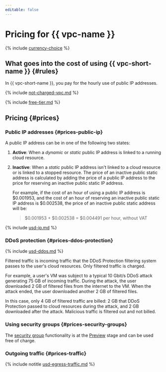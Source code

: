 ```yaml
---
editable: false
---
```

# Pricing for {{ vpc-name }}



{% include [currency-choice](../_includes/pricing/currency-choice.md) %}

## What goes into the cost of using {{ vpc-short-name }} {#rules}

In {{ vpc-short-name }}, you pay for the hourly use of public IP addresses.

{% include [not-charged-vpc.md](../_includes/pricing/price-formula/not-charged-vpc.md) %}

{% include [free-tier.md](../_includes/pricing/price-formula/free-tier.md) %}

## Pricing {#prices}

### Public IP addresses {#prices-public-ip}

A public IP address can be in one of the following two states:

1. **Active**: When a _dynamic_ or _static_ public IP address is linked to a running cloud resource.

1. **Inactive**: When a _static_ public IP address isn't linked to a cloud resource or is linked to a stopped resource. The price of an inactive public static address is calculated by adding the price of a public IP address to the price for reserving an inactive public static IP address. 


   For example, if the cost of an hour of using a public IP address is $0.001953, and the cost of an hour of reserving an inactive public static IP address is $0.002538, the price of an inactive public static address will be:
   
   > $0.001953 + $0.002538 = $0.004491 per hour, without VAT





{% include [usd-ip.md](../_pricing/vpc/usd-ip.md) %}



### DDoS protection {#prices-ddos-protection}




{% include [usd-ddos.md](../_pricing/vpc/usd-ddos.md) %}


Filtered traffic is incoming traffic that the DDoS Protection filtering system passes to the user's cloud resources. Only filtered traffic is charged.

For example, a user's VM was subject to a typical 10 Gbit/s DDoS attack generating 75 GB of incoming traffic. During the attack, the user downloaded 2 GB of filtered files from the internet to the VM. When the attack ended, the user downloaded another 2 GB of filtered files.

In this case, only 4 GB of filtered traffic are billed: 2 GB that DDoS Protection passed to cloud resources during the attack, and 2 GB downloaded after the attack. Malicious traffic is filtered out and not billed.


### Using security groups {#prices-security-groups}

The [security group](concepts/security-groups.md) functionality is at the [Preview](../overview/concepts/launch-stages.md) stage and can be used free of charge.

### Outgoing traffic {#prices-traffic}




{% include notitle [usd-egress-traffic.md](../_pricing/usd-egress-traffic.md) %}


